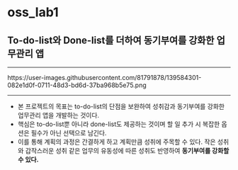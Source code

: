 # oss_lab1
## To-do-list와 Done-list를 더하여 동기부여를 강화한 업무관리 앱

<hr/>
https://user-images.githubusercontent.com/81791878/139584301-082e1d0f-0711-48d3-bd6d-37ba968b5e75.png
<hr/>

* 본 프로젝트의 목표는 to-do-list의 단점을 보완하여 성취감과 동기부여를 강화한 업무관리 앱을 개발하는 것이다.
* 핵심은 to-do-list뿐 아니라 done-list도 제공하는 것이며 할 일 추가 시 복잡한 옵션은 필수가 아닌 선택으로 남긴다.
* 이를 통해 계획의 과정은 간결하게 하고 계획만큼 성취에 주목할 수 있다. 작은 성취와 갑작스러운 성취 같은 업무의 유동성에 따른 성취도 반영하여 __동기부여를 강화할 수 있다.__ 
